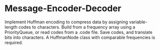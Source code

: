 # Message-Encoder-Decoder
Implement Huffman encoding to compress data by assigning variable-length codes to characters. Build from a frequency array using a PriorityQueue, or read codes from a .code file. Save codes, and translate bits into characters. A HuffmanNode class with comparable frequencies is required.
